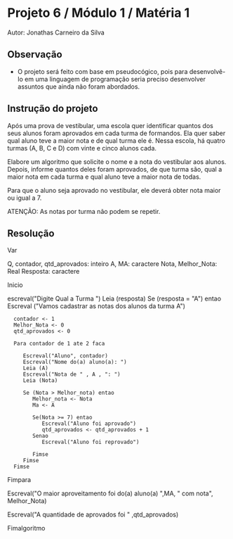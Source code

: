 # Projeto 6 / Módulo 1 / Matéria 1

Autor: Jonathas Carneiro da Silva

## Observação

- O projeto será feito com base em pseudocógico, pois para desenvolvê-lo em uma linguagem de programação seria preciso desenvolver assuntos que ainda não foram abordados.

## Instrução do projeto

Após uma prova de vestibular, uma escola quer identificar quantos dos seus alunos foram aprovados em cada turma de formandos. Ela quer saber qual aluno teve a maior nota e de qual turma ele é. Nessa escola, há quatro turmas (A, B, C e D) com vinte e cinco alunos cada.

Elabore um algoritmo que solicite o nome e a nota do vestibular aos alunos. Depois, informe quantos deles foram aprovados, de que turma são, qual a maior nota em cada turma e qual aluno teve a maior nota de todas.

Para que o aluno seja aprovado no vestibular, ele deverá obter nota maior ou igual a 7.

ATENÇÃO: As notas por turma não podem se repetir.

## Resolução

Var

Q, contador, qtd_aprovados: inteiro
A, MA: caractere
Nota, Melhor_Nota: Real
Resposta: caractere

Inicio

escreval("Digite Qual a Turma ")
Leia (resposta)
Se (resposta = "A") entao
Escreval ("Vamos cadastrar as notas dos alunos da turma A")

      contador <- 1
      Melhor_Nota <- 0
      qtd_aprovados <- 0

      Para contador de 1 ate 2 faca

         Escreval("Aluno", contador)
         Escreval("Nome do(a) aluno(a): ")
         Leia (A)
         Escreval("Nota de " , A , ": ")
         Leia (Nota)

         Se (Nota > Melhor_nota) entao
            Melhor_nota <- Nota
            Ma <- A

            Se(Nota >= 7) entao
               Escreval("Aluno foi aprovado")
               qtd_aprovados <- qtd_aprovados + 1
            Senao
               Escreval("Aluno foi reprovado")

            Fimse
         Fimse
      Fimse

Fimpara

Escreval("O maior aproveitamento foi do(a) aluno(a) ",MA, " com nota", Melhor_Nota)

Escreval("A quantidade de aprovados foi " ,qtd_aprovados)

Fimalgoritmo
